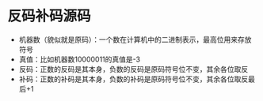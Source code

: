 # 反码补码源码

* 机器数（貌似就是原码）：一个数在计算机中的二进制表示，最高位用来存放符号
* 真值：比如机器数10000011的真值是-3 
* 反码：正数的反码是其本身，负数的反码是原码符号位不变，其余各位取反 
* 补码：正数的补码是其本身，负数的补码是原码符号位不变，其余各位取反最后+1

 



